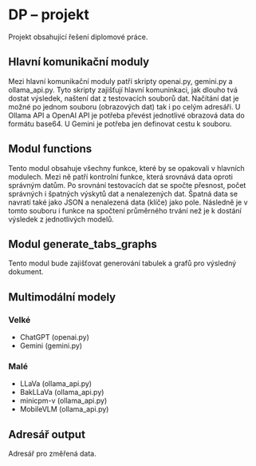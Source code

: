 # DP – projekt

Projekt obsahující řešení diplomové práce.

## Hlavní komunikační moduly

Mezi hlavní komunikační moduly patří skripty openai.py, gemini.py a ollama_api.py. Tyto skripty zajišťují hlavní komuninkaci, jak dlouho tvá dostat výsledek, naštení dat z testovacích souborů dat. Načítání dat je možné po jednom souboru (obrazových dat) tak i po celým adresáři. U Ollama API a OpenAI API je potřeba převést jednotlivé obrazová data do formátu base64. U Gemini je potřeba jen definovat cestu k souboru.

## Modul functions

Tento modul obsahuje všechny funkce, které by se opakovali v hlavních modulech. Mezi ně patří kontrolní funkce, která srovnává data oproti správným datům. Po srovnání testovacích dat se spočte přesnost, počet správných i špatných výskytů dat a nenalezených dat. Špatná data se navratí také jako JSON a nenalezená data (klíče) jako pole. Následně je v tomto souboru i funkce na spočtení průměrného trvání než je k dostání výsledek z jednotlivých modelů.

## Modul generate_tabs_graphs

Tento modul bude zajišťovat generování tabulek a grafů pro výsledný dokument.

## Multimodální modely

### Velké

* ChatGPT (openai.py)
* Gemini (gemini.py)

### Malé

* LLaVa (ollama_api.py)
* BakLLaVa (ollama_api.py)
* minicpm-v (ollama_api.py)
* MobileVLM (ollama_api.py)

## Adresář output

Adresář pro změřená data.